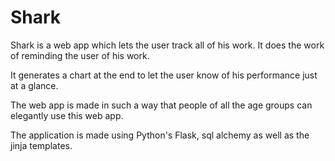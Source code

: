 # Shark

Shark is a web app which lets the user track all of his work. It does the work of reminding
the user of his work.

It generates a chart at the end to let the user know of his performance just at a glance.

The web app is made in such a way that people of all the age groups can elegantly use this web app.

The application is made using Python's Flask, sql alchemy as well as the jinja templates.

